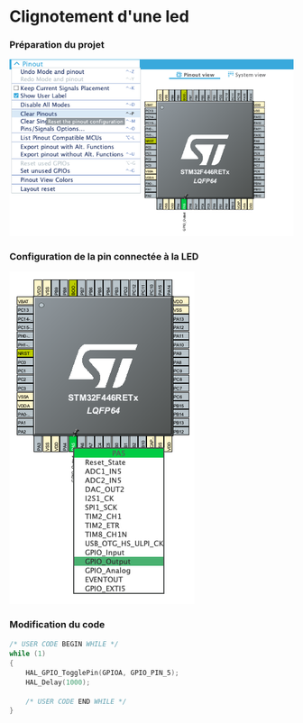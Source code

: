 # Clignotement d'une led 

### Préparation du projet
![](./img/clear_pinout.png)

### Configuration de la pin connectée à la LED
![](./img/pin5.png)

### Modification du code
```c
/* USER CODE BEGIN WHILE */
while (1)
{
    HAL_GPIO_TogglePin(GPIOA, GPIO_PIN_5);
    HAL_Delay(1000);

    /* USER CODE END WHILE */
}
```
